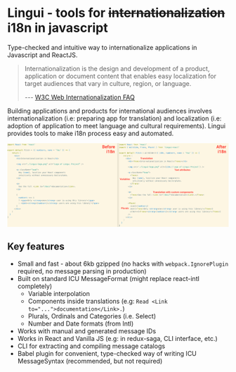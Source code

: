 # Lingui - tools for ~~internationalization~~ i18n in javascript

Type-checked and intuitive way to internationalize applications in Javascript 
and ReactJS.

> Internationalization is the design and development of a product, application or document content that enables easy localization for target audiences that vary in culture, region, or language.
>
> --- [ W3C Web Internationalization FAQ](https://www.w3.org/International/questions/qa-i18n)

Building applications and products for international audiences involves internationalization (i.e: preparing app for translation) and localization (i.e: adoption of application to meet language and cultural requirements). Lingui provides tools to make i18n process easy and automated.

![Example use case with React](assets/lingui-pitch.png)

## Key features

- Small and fast - about 6kb gzipped (no hacks with `webpack.IgnorePlugin` required, no message parsing in production)
- Built on standard ICU MessageFormat (might replace react-intl completely)
  - Variable interpolation
  - Components inside translations (e.g: `Read <Link to="...">documentation</Link>.`)
  - Plurals, Ordinals and Categories (i.e. Select)
  - Number and Date formats (from Intl)
- Works with manual and generated message IDs
- Works in React and Vanilla JS (e.g: in redux-saga, CLI interface, etc.)
- CLI for extracting and compiling message catalogs
- Babel plugin for convenient, type-checked way of writing ICU MessageSyntax (recommended, but not required)
